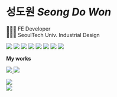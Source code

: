 # 성도원 *Seong Do Won*
🧑🏻‍💻 FE Developer <br>
👨🏻‍🎓 SeoulTech Univ. Industrial Design
<p >
    <img src="https://img.shields.io/badge/HTML5-E34F26?style=flat-square&logo=HTML5&logoColor=white"/></a>
    <img src="https://img.shields.io/badge/CSS3-1572B6?style=flat-square&logo=CSS3&logoColor=white"/></a>
    <img src="https://img.shields.io/badge/JavaScript-F7DF1E?style=flat-square&logo=JavaScript&logoColor=white"/></a>
    <img src="https://img.shields.io/badge/React-61DAFB?style=flat-square&logo=React&logoColor=white"/></a>
    <img src="https://img.shields.io/badge/Redux-764ABC?style=flat-square&logo=Redux&logoColor=white"/></a>
    <img src="https://img.shields.io/badge/React Router-CA4245?style=flat-square&logo=ReactRouter&logoColor=white"/></a>
    <img src="https://img.shields.io/badge/Firebase-FFCA28?style=flat-square&logo=Firebase&logoColor=white"/></a>
    <img src="https://img.shields.io/badge/Openlayers-1F6B75?style=flat-square&logo=Openlayers&logoColor=white"/></a>
</p>

<b>My works</b>
<p>
    <a href="https://velog.io/@dowon938">
        <img src="https://img.shields.io/badge/velog-20c997?style=flat-square&logo=Vimeo&logoColor=white&link=https://velog.io/@dowon938"/>
    </a>
    <a href="https://yourtube-app.netlify.app/">
        <img src="https://img.shields.io/badge/yourTubeApp-253B73?style=flat-square&logo=YouTube&logoColor=white&link=https://yourtube-app.netlify.app/"/>
    </a>
</p>

<p>
    <img src="https://github-readme-stats.vercel.app/api?username=dowon938&show_icons=true&theme=gotham"/><br>
    <img src="https://github-readme-stats.vercel.app/api/top-langs/?username=dowon938&layout=compact&theme=gotham&langs_count=6&card_width=445"/>
</p>

<!--
**dowon938/dowon938** is a ✨ _special_ ✨ repository because its `README.md` (this file) appears on your GitHub profile.

Here are some ideas to get you started:

- 🔭 I’m currently working on ...
- 🌱 I’m currently learning ...
- 👯 I’m looking to collaborate on ...
- 🤔 I’m looking for help with ...
- 💬 Ask me about ...
- 📫 How to reach me: ...
- 😄 Pronouns: ...
- ⚡ Fun fact: ...
-->
